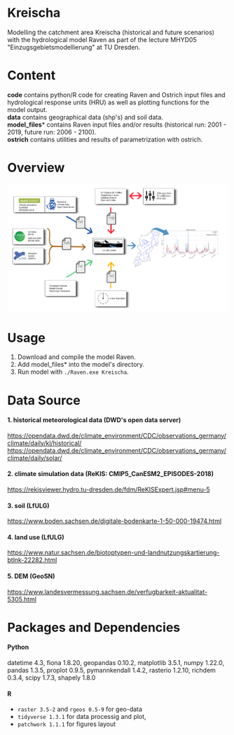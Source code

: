 # Kreischa
Modelling the catchment area Kreischa (historical and future scenarios) with the hydrological model Raven as part of the lecture MHYD05 "Einzugsgebietsmodellierung" at TU Dresden.


# Content
**code** contains python/R code for creating Raven and Ostrich input files and hydrological response units (HRU) as well as plotting functions for the model output.  
**data** contains geographical data (shp's) and soil data.   
**model_files*** contains Raven input files and/or results (historical run: 2001 - 2019, future run: 2006 - 2100).  
**ostrich** contains utilities and results of parametrization with ostrich.  

# Overview
<img src="workflow.png" alt="workflow" width="900"/>   

# Usage
1. Download and compile the model Raven.
2. Add model_files* into the model's directory.
3. Run model with ```./Raven.exe Kreischa```.

# Data Source
#### 1. historical meteorological data (DWD's open data server)
https://opendata.dwd.de/climate_environment/CDC/observations_germany/climate/daily/kl/historical/   
https://opendata.dwd.de/climate_environment/CDC/observations_germany/climate/daily/solar/
#### 2. climate simulation data (ReKIS: CMIP5\_CanESM2\_EPISODES-2018)
https://rekisviewer.hydro.tu-dresden.de/fdm/ReKISExpert.jsp#menu-5   
#### 3. soil (LfULG)
https://www.boden.sachsen.de/digitale-bodenkarte-1-50-000-19474.html   
#### 4. land use (LfULG)
https://www.natur.sachsen.de/biotoptypen-und-landnutzungskartierung-btlnk-22282.html
#### 5. DEM (GeoSN)
https://www.landesvermessung.sachsen.de/verfugbarkeit-aktualitat-5305.html

# Packages and Dependencies
#### Python
datetime 4.3, fiona 1.8.20, geopandas 0.10.2, matplotlib 3.5.1, numpy 1.22.0, pandas 1.3.5, proplot 0.9.5, pymannkendall 1.4.2, rasterio 1.2.10, richdem 0.3.4, scipy 1.7.3, shapely 1.8.0   
#### R
- `raster 3.5-2` and `rgeos 0.5-9` for geo-data
- `tidyverse 1.3.1` for data processig and plot, 
- `patchwork 1.1.1` for figures layout
